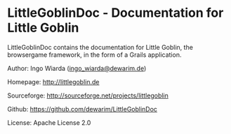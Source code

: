 # LittleGoblinDoc - Documentation for Little Goblin

LittleGoblinDoc contains the documentation for Little Goblin, the browsergame framework,
in the form of a Grails application. 

Author: Ingo Wiarda (ingo_wiarda@dewarim.de)

Homepage: http://littlegoblin.de

Sourceforge: http://sourceforge.net/projects/littlegoblin

Github: https://github.com/dewarim/LittleGoblinDoc

License: Apache License 2.0
